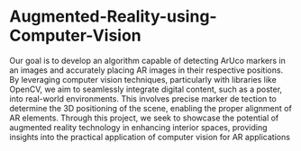 # Augmented-Reality-using-Computer-Vision
 Our goal is to develop an algorithm capable of detecting ArUco markers in an images and
 accurately placing AR images in their respective positions. By leveraging computer vision
 techniques, particularly with libraries like OpenCV, we aim to seamlessly integrate digital
 content, such as a poster, into real-world environments. This involves precise marker de
tection to determine the 3D positioning of the scene, enabling the proper alignment of AR
 elements. Through this project, we seek to showcase the potential of augmented reality
 technology in enhancing interior spaces, providing insights into the practical application
 of computer vision for AR applications
